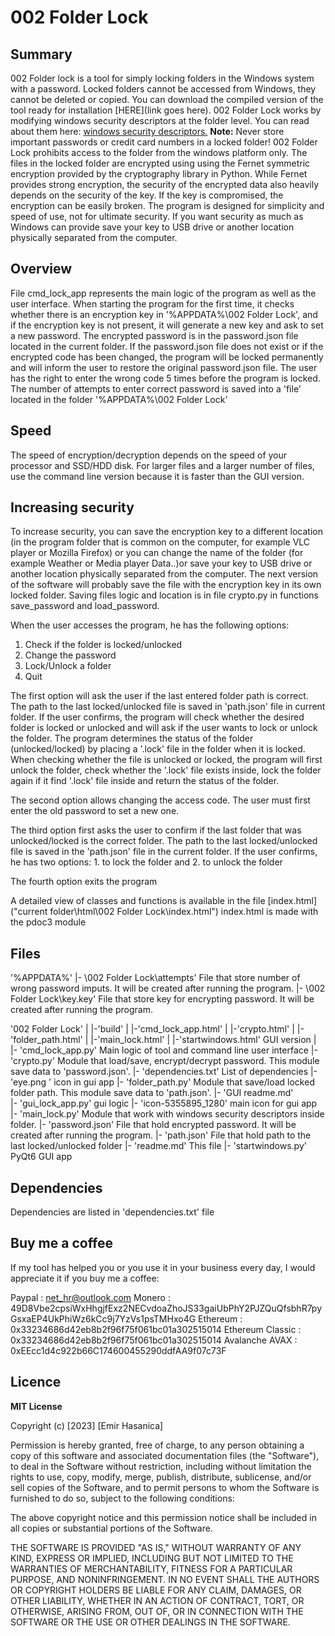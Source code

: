 # 002 Folder Lock

## Summary
002 Folder lock is a tool for simply locking folders in the Windows system with a password. Locked folders cannot be accessed from Windows, they cannot be deleted or copied. You can download the compiled version of the tool ready for installation [HERE](link goes here).
002 Folder Lock works by modifying windows security descriptors at the folder level. You can read about them here: [windows security descriptors.](https://learn.microsoft.com/en-us/windows/win32/secauthz/security-descriptors)
**Note:** Never store important passwords or credit card numbers in a locked folder! 002 Folder Lock prohibits access to the folder from the windows platform only. The files in the locked folder are encrypted using using the Fernet symmetric encryption provided by the cryptography library in Python. While Fernet provides strong encryption, the security of the encrypted data also heavily depends on the security of the key. If the key is compromised, the encryption can be easily broken. The program is designed for simplicity and speed of use, not for ultimate security. If you want security as much as Windows can provide save your key to USB drive or another location physically separated from the computer.

## Overview
File cmd_lock_app represents the main logic of the program as well as the user interface. When starting the program for the first time, it checks whether there is an encryption key in '%APPDATA%\002 Folder Lock', and if the encryption key is not present, it will generate a new key and ask to set a new password. The encrypted password is in the password.json file located in the current folder. If the password.json file does not exist or if the encrypted code has been changed, the program will be locked permanently and will inform the user to restore the original password.json file. The user has the right to enter the wrong code 5 times before the program is locked. The number of attempts to enter correct password is saved into a 'file' located in the folder '%APPDATA%\002 Folder Lock'

## Speed
The speed of encryption/decryption depends on the speed of your processor and SSD/HDD disk. For larger files and a larger number of files, use the command line version because it is faster than the GUI version.


## Increasing security
To increase security, you can save the encryption key to a different location (in the program folder that is common on the computer, for example VLC player or Mozilla Firefox) or you can change the name of the folder (for example Weather or Media player Data..)or save your key to USB drive or another location physically separated from the computer.
The next version of the software will probably save the file with the encryption key in its own locked folder.
Saving files logic and location is in file crypto.py in functions save_password and load_password.

When the user accesses the program, he has the following options:
1. Check if the folder is locked/unlocked
2. Change the password
3. Lock/Unlock a folder
4. Quit

The first option will ask the user if the last entered folder path is correct. The path to the last locked/unlocked file is saved in 'path.json' file in current folder. If the user confirms, the program will check whether the desired folder is locked or unlocked and will ask if the user wants to lock or unlock the folder. The program determines the status of the folder (unlocked/locked) by placing a '.lock' file in the folder when it is locked. When checking whether the file is unlocked or locked, the program will first unlock the folder, check whether the '.lock' file exists inside, lock the folder again if it find '.lock' file inside and return the status of the folder.

The second option allows changing the access code. The user must first enter the old password to set a new one.

The third option first asks the user to confirm if the last folder that was unlocked/locked is the correct folder. The path to the last locked/unlocked file is saved in the 'path.json' file in the current folder. If the user confirms, he has two options: 1. to lock the folder and 2. to unlock the folder

The fourth option exits the program

A detailed view of classes and functions is available in the file [index.html]("current folder\html\002 Folder Lock\index.html") index.html is made with the pdoc3 module

## Files

\'%APPDATA%'
|- \002 Folder Lock\attempts'	File that store number of wrong password imputs. It will be created after running the program.
|- \002 Folder Lock\key.key'	File that store key for encrypting password. It will be created after running the program.

\'002 Folder Lock'
|     |-\'build'
|           |-\'cmd_lock_app.html'
|           |-\'crypto.html'
|           |-\'folder_path.html'
|           |-\'main_lock.html'
|           |-\'startwindows.html' 	GUI version
|
|- 'cmd_lock_app.py'	Main logic of tool and command line user interface
|- 'crypto.py'		Module that load/save, encrypt/decrypt password. This module save data to 'password.json'.
|- 'dependencies.txt'	List of dependencies
|- 'eye.png	'	icon in gui app
|- 'folder_path.py'	Module that save/load locked folder path. This module save data to 'path.json'.
|- 'GUI readme.md'	
|- 'gui_lock_app.py'	gui logic
|- 'icon-5355895_1280'	main icon for gui app
|- 'main_lock.py'	Module that work with windows security descriptors inside folder.
|- 'password.json'	File that hold encrypted password. It will be created after running the program. 
|- 'path.json'		File that hold path to the last locked/unlocked folder
|- 'readme.md'		This file
|- 'startwindows.py'	PyQt6 GUI app

## Dependencies

Dependencies are listed in 'dependencies.txt' file

## Buy me a coffee

If my tool has helped you or you use it in your business every day, I would appreciate it if you buy me a coffee:

Paypal : net_hr@outlook.com
Monero : 49D8Vbe2cpsiWxHhgjfExz2NECvdoaZhoJS33gaiUbPhY2PJZQuQfsbhR7pyGsxaEP4UkPhiWz6kCc9j7YzVs1psTMHxo4G
Ethereum : 0x33234686d42eb8b2f96f75f061bc01a302515014
Ethereum Classic : 0x33234686d42eb8b2f96f75f061bc01a302515014
Avalanche AVAX : 0xEEcc1d4c922b66C174600455290ddfAA9f07c73F

## Licence

**MIT License**

Copyright (c) [2023] [Emir Hasanica]

Permission is hereby granted, free of charge, to any person obtaining a copy of this software and associated documentation files (the "Software"), to deal in the Software without restriction, including without limitation the rights to use, copy, modify, merge, publish, distribute, sublicense, and/or sell copies of the Software, and to permit persons to whom the Software is furnished to do so, subject to the following conditions:

The above copyright notice and this permission notice shall be included in all copies or substantial portions of the Software.

THE SOFTWARE IS PROVIDED "AS IS," WITHOUT WARRANTY OF ANY KIND, EXPRESS OR IMPLIED, INCLUDING BUT NOT LIMITED TO THE WARRANTIES OF MERCHANTABILITY, FITNESS FOR A PARTICULAR PURPOSE, AND NONINFRINGEMENT. IN NO EVENT SHALL THE AUTHORS OR COPYRIGHT HOLDERS BE LIABLE FOR ANY CLAIM, DAMAGES, OR OTHER LIABILITY, WHETHER IN AN ACTION OF CONTRACT, TORT, OR OTHERWISE, ARISING FROM, OUT OF, OR IN CONNECTION WITH THE SOFTWARE OR THE USE OR OTHER DEALINGS IN THE SOFTWARE.


